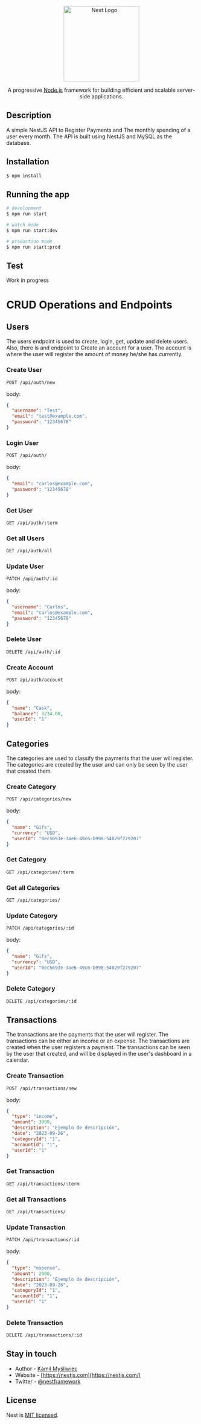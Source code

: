 <p align="center">
  <a href="http://nestjs.com/" target="blank"><img src="https://nestjs.com/img/logo-small.svg" width="200" alt="Nest Logo" /></a>
</p>

[circleci-image]: https://img.shields.io/circleci/build/github/nestjs/nest/master?token=abc123def456

[circleci-url]: https://circleci.com/gh/nestjs/nest

  <p align="center">A progressive <a href="http://nodejs.org" target="_blank">Node.js</a> framework for building efficient and scalable server-side applications.</p>

## Description

A simple NestJS API to Register Payments and The monthly spending of a user every month. The API is built using NestJS
and MySQL as the database.

## Installation

```bash
$ npm install
```

## Running the app

```bash
# development
$ npm run start

# watch mode
$ npm run start:dev

# production mode
$ npm run start:prod
```

## Test

Work in progress

# CRUD Operations and Endpoints

## Users

The users endpoint is used to create, login, get, update and delete users. Also, there is and endpoint to Create an
account for a user.
The account is where the user will register the amount of money he/she has currently.

### Create User

```bash
POST /api/auth/new
```

body:

```json
{
  "username": "Test",
  "email": "test@example.com",
  "password": "12345678"
}
```

### Login User

```bash
POST /api/auth/
```

body:

```json
{
  "email": "carlos@example.com",
  "password": "12345678"
}
```

### Get User

```bash
GET /api/auth/:term
```

### Get all Users

```bash
GET /api/auth/all
```

### Update User

```bash
PATCH /api/auth/:id
```

body:

```json
{
  "username": "Carlos",
  "email": "carlos@example.com",
  "password": "12345678"
}
```

### Delete User

```bash
DELETE /api/auth/:id
```

### Create Account

```bash
POST api/auth/account
```

body:

```json
{
  "name": "Cask",
  "balance": 3234.00,
  "userId": "1"
}
```

## Categories

The categories are used to classify the payments that the user will register. The categories are created by the user and
can only be seen by the user that created them.

### Create Category

```bash
POST /api/categories/new
```

body:

```json
{
  "name": "Gifs",
  "currency": "USD",
  "userId": "0ec5693e-3ae6-49c6-b998-54029f279207"
}
```

### Get Category

```bash
GET /api/categories/:term
```

### Get all Categories

```bash
GET /api/categories/
```

### Update Category

```bash
PATCH /api/categories/:id
```

body:

```json
{
  "name": "Gifs",
  "currency": "USD",
  "userId": "0ec5693e-3ae6-49c6-b998-54029f279207"
}
```

### Delete Category

```bash
DELETE /api/categories/:id
```

## Transactions

The transactions are the payments that the user will register. The transactions can be either an income or an expense.
The transactions are created when the user registers a payment. The transactions can be seen by the user that created,
and will be displayed in the user's dashboard in a calendar.

### Create Transaction

```bash
POST /api/transactions/new
```
body:

```json
{
  "type": "income",
  "amount": 3000,
  "description": "Ejemplo de descripción",
  "date": "2023-09-26",
  "categoryId": "1",
  "accountId": "1",
  "userId": "1"
}
```

### Get Transaction

```bash
GET /api/transactions/:term
```

### Get all Transactions

```bash
GET /api/transactions/
```

### Update Transaction

```bash
PATCH /api/transactions/:id
```
body:

```json
{
  "type": "expense",
  "amount": 2000,
  "description": "Ejemplo de descripción",
  "date": "2023-09-26",
  "categoryId": "1",
  "accountId": "1",
  "userId": "1"
}
```

### Delete Transaction

```bash
DELETE /api/transactions/:id
```

## Stay in touch

- Author - [Kamil Myśliwiec](https://kamilmysliwiec.com)
- Website - [https://nestjs.com](https://nestjs.com/)
- Twitter - [@nestframework](https://twitter.com/nestframework)

## License

Nest is [MIT licensed](LICENSE).
